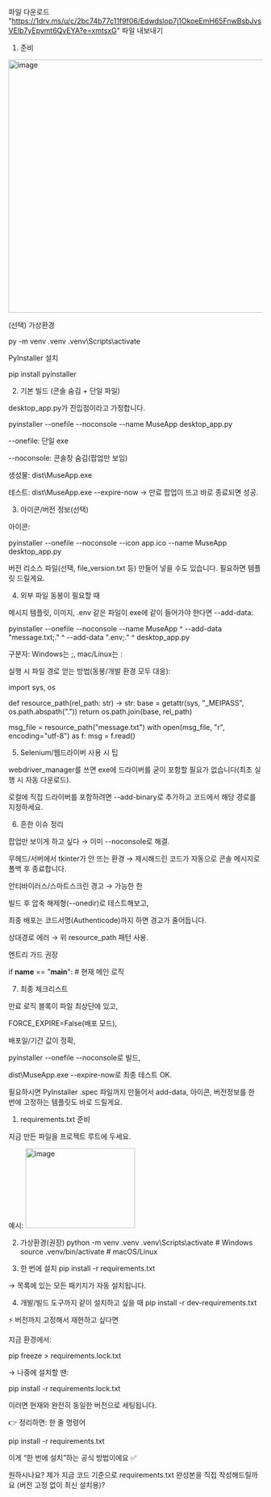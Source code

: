 파일 다운로드 "https://1drv.ms/u/c/2bc74b77c11f9f06/Edwdslop7j1OkoeEmH65FnwBsbJvsVEIb7yEpymt6QvEYA?e=xmtsxG"
파일 내보내기
1) 준비


<img width="791" height="501" alt="image" src="https://github.com/user-attachments/assets/9248ea40-15ed-4592-9d93-20be5f645ee4" />

(선택) 가상환경

py -m venv .venv
.venv\Scripts\activate


PyInstaller 설치

pip install pyinstaller

2) 기본 빌드 (콘솔 숨김 + 단일 파일)

desktop_app.py가 진입점이라고 가정합니다.

pyinstaller --onefile --noconsole --name MuseApp desktop_app.py


--onefile: 단일 exe

--noconsole: 콘솔창 숨김(팝업만 보임)

생성물: dist\MuseApp.exe

테스트:
dist\MuseApp.exe --expire-now
→ 만료 팝업이 뜨고 바로 종료되면 성공.

3) 아이콘/버전 정보(선택)

아이콘:

pyinstaller --onefile --noconsole --icon app.ico --name MuseApp desktop_app.py


버전 리소스 파일(선택, file_version.txt 등) 만들어 넣을 수도 있습니다. 필요하면 템플릿 드릴게요.

4) 외부 파일 동봉이 필요할 때

메시지 템플릿, 이미지, .env 같은 파일이 exe에 같이 들어가야 한다면 --add-data:

pyinstaller --onefile --noconsole --name MuseApp ^
  --add-data "message.txt;." ^
  --add-data ".env;." ^
  desktop_app.py


구분자: Windows는 ;, mac/Linux는 :

실행 시 파일 경로 얻는 방법(동봉/개발 환경 모두 대응):

import sys, os

def resource_path(rel_path: str) -> str:
    base = getattr(sys, "_MEIPASS", os.path.abspath("."))
    return os.path.join(base, rel_path)

msg_file = resource_path("message.txt")
with open(msg_file, "r", encoding="utf-8") as f:
    msg = f.read()

5) Selenium/웹드라이버 사용 시 팁

webdriver_manager를 쓰면 exe에 드라이버를 굳이 포함할 필요가 없습니다(최초 실행 시 자동 다운로드).

로컬에 직접 드라이버를 포함하려면 --add-binary로 추가하고 코드에서 해당 경로를 지정하세요.

6) 흔한 이슈 정리

팝업만 보이게 하고 싶다 → 이미 --noconsole로 해결.

무헤드/서버에서 tkinter가 안 뜨는 환경 → 제시해드린 코드가 자동으로 콘솔 메시지로 폴백 후 종료합니다.

안티바이러스/스마트스크린 경고 → 가능한 한

빌드 후 압축 해제형(--onedir)로 테스트해보고,

최종 배포는 코드서명(Authenticode)까지 하면 경고가 줄어듭니다.

상대경로 에러 → 위 resource_path 패턴 사용.

엔트리 가드 권장

if __name__ == "__main__":
    # 현재 메인 로직

7) 최종 체크리스트

만료 로직 블록이 파일 최상단에 있고,

FORCE_EXPIRE=False(배포 모드),

배포일/기간 값이 정확,

pyinstaller --onefile --noconsole로 빌드,

dist\MuseApp.exe --expire-now로 최종 테스트 OK.

필요하시면 PyInstaller .spec 파일까지 만들어서 add-data, 아이콘, 버전정보를 한 번에 고정하는 템플릿도 바로 드릴게요.

1) requirements.txt 준비

지금 만든 파일을 프로젝트 루트에 두세요.

예시:
<img width="217" height="158" alt="image" src="https://github.com/user-attachments/assets/916f93e2-f738-4f8d-a5af-1b35a2b7bbed" />


2) 가상환경(권장)
python -m venv .venv
.venv\Scripts\activate   # Windows
source .venv/bin/activate  # macOS/Linux

3) 한 번에 설치
pip install -r requirements.txt


→ 목록에 있는 모든 패키지가 자동 설치됩니다.

4) 개발/빌드 도구까지 같이 설치하고 싶을 때
pip install -r dev-requirements.txt

⚡ 버전까지 고정해서 재현하고 싶다면

지금 환경에서:

pip freeze > requirements.lock.txt


→ 나중에 설치할 땐:

pip install -r requirements.lock.txt


이러면 현재와 완전히 동일한 버전으로 세팅됩니다.

👉 정리하면:
한 줄 명령어

pip install -r requirements.txt


이게 “한 번에 설치”하는 공식 방법이에요 ✅

원하시나요? 제가 지금 코드 기준으로 requirements.txt 완성본을 직접 작성해드릴까요 (버전 고정 없이 최신 설치용)?
